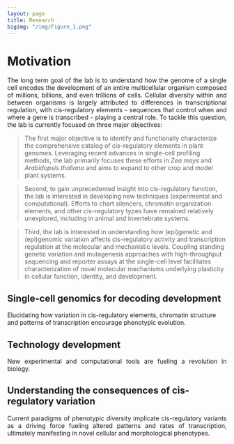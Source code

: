 ```yaml
---
layout: page
title: Research
bigimg: "/img/Figure_1.png"
---
```


# Motivation

<p align="justify">
The long term goal of the lab is to understand how the genome of a single cell encodes the development of an entire multicellular organism composed of millions, billions, and even trillions of cells. Cellular diversity within and between organisms is largely attributed to differences in transcriptional regulation, with cis-regulatory elements - sequences that control when and where a gene is transcribed - playing a central role. To tackle this question, the lab is currently focused on three major objectives:</p>

> The first major objective is to identify and functionally characterize the comprehensive catalog of cis-regulatory elements in plant genomes. Leveraging recent advances in single-cell profiling methods, the lab primarily focuses these efforts in *Zea mays* and *Arabidopsis thaliana* and aims to expand to other crop and model plant systems.

> Second, to gain unprecedented insight into cis-regulatory function, the lab is interested in developing new techniques (experimental and computational). Efforts to chart silencers, chromatin organization elements, and other cis-regulatory types have remained relatively unexplored, including in animal and invertebrate systems. 

> Third, the lab is interested in understanding how (epi)genetic and (epi)genomic variation affects cis-regulatory activity and transcription regulation at the molecular and mechanistic levels. Coupling standing genetic variation and mutagenesis approaches with high-throughput sequencing and reporter assays at the single-cell level facilitates characterization of novel molecular mechanisms underlying plasticity in cellular function, identity, and development.

## Single-cell genomics for decoding development
<p align="justify">

Elucidating how variation in cis-regulatory elements, chromatin structure and patterns of transcription encourage phenotypic evolution. </p>

## Technology development
<p align="justify">
New experimental and computational tools are fueling a revolution in biology.
</p>

## Understanding the consequences of cis-regulatory variation
<p align="justify">
Current paradigms of phenotypic diversity implicate cis-regulatory variants as a driving force fueling altered patterns and rates of transcription, ultimately manifesting in novel cellular and morphological phenotypes.

</p>
